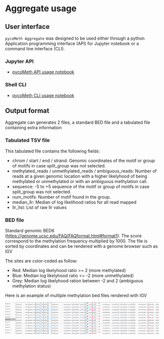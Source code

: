# Aggregate usage

## User interface

`pycoMeth Aggregate` was designed to be used either through a python Application programming interface (API) for Jupyter notebook or a command line interface (CLI).

### Jupyter API

* [pycoMeth API usage notebook](https://a-slide.github.io/pycoMeth/Aggregate/API_usage/)

### Shell CLI

* [pycoMeth CLI usage notebook](https://a-slide.github.io/pycoMeth/Aggregate/CLI_usage/)

## Output format

Aggregate can generates 2 files, a standard BED file and a tabulated file containing extra information

### Tabulated TSV file

This tabulated file contains the following fields:

* chrom / start / end / strand: Genomic coordinates of the motif or group of motifs in case split_group was not selected.
* methylated_reads / unmethylated_reads / ambiguous_reads: Number of reads at a given genomic location with a higher likelyhood of being methylated or unmethylated or with an ambiguous methylation call.
* sequence: -5 to +5 sequence of the motif or group of motifs in case split_group was not selected.
* num_motifs: Number of motif found in the group.
* median_llr: Median of log likelihood ratios for all read mapped
* llr_list: List of raw llr values

### BED file

Standard genomic BED6 (https://genome.ucsc.edu/FAQ/FAQformat.html#format1). The score correspond to the methylation frequency multiplied by 1000. The file is sorted by coordinates and can be rendered with a genome browser such as IGV

The sites are color-coded as follow:

* Red: Median log likelyhood ratio >= 2 (more methylated)
* Blue: Median log likelyhood ratio <= -2 (more unmethylated)
* Grey: Median log likelyhood ration between -2 and 2 (ambiguous methylation status)

Here is an example of multiple methylation bed files rendered with IGV

![Example Bed Files](../pictures/igv_panel.png)
